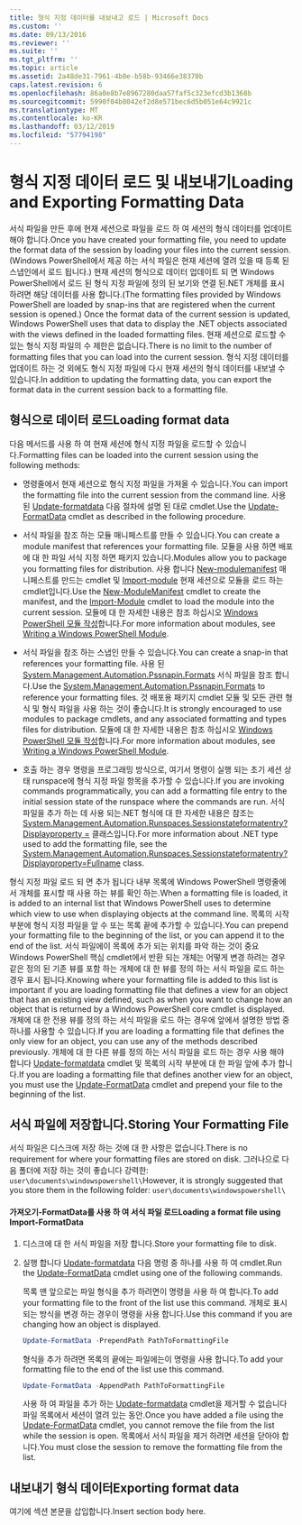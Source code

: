 ```yaml
---
title: 형식 지정 데이터를 내보내고 로드 | Microsoft Docs
ms.custom: ''
ms.date: 09/13/2016
ms.reviewer: ''
ms.suite: ''
ms.tgt_pltfrm: ''
ms.topic: article
ms.assetid: 2a48de31-7961-4b0e-b58b-93466e38370b
caps.latest.revision: 6
ms.openlocfilehash: 86a0e8b7e8967280daa57faf5c323efcd3b1368b
ms.sourcegitcommit: 5990f04b8042ef2d8e571bec6d5b051e64c9921c
ms.translationtype: MT
ms.contentlocale: ko-KR
ms.lasthandoff: 03/12/2019
ms.locfileid: "57794198"
---
```

# <a name="loading-and-exporting-formatting-data"></a><span data-ttu-id="428f0-102">형식 지정 데이터 로드 및 내보내기</span><span class="sxs-lookup"><span data-stu-id="428f0-102">Loading and Exporting Formatting Data</span></span>

<span data-ttu-id="428f0-103">서식 파일을 만든 후에 현재 세션으로 파일을 로드 하 여 세션의 형식 데이터를 업데이트 해야 합니다.</span><span class="sxs-lookup"><span data-stu-id="428f0-103">Once you have created your formatting file, you need to update the format data of the session by loading your files into the current session.</span></span> <span data-ttu-id="428f0-104">(Windows PowerShell에서 제공 하는 서식 파일은 현재 세션에 열려 있을 때 등록 된 스냅인에서 로드 됩니다.) 현재 세션의 형식으로 데이터 업데이트 되 면 Windows PowerShell에서 로드 된 형식 지정 파일에 정의 된 보기와 연결 된.NET 개체를 표시 하려면 해당 데이터를 사용 합니다.</span><span class="sxs-lookup"><span data-stu-id="428f0-104">(The formatting files provided by Windows PowerShell are loaded by snap-ins that are registered when the current session is opened.) Once the format data of the current session is updated, Windows PowerShell uses that data to display the .NET objects associated with the views defined in the loaded formatting files.</span></span> <span data-ttu-id="428f0-105">현재 세션으로 로드할 수 있는 형식 지정 파일의 수 제한은 없습니다.</span><span class="sxs-lookup"><span data-stu-id="428f0-105">There is no limit to the number of formatting files that you can load into the current session.</span></span> <span data-ttu-id="428f0-106">형식 지정 데이터를 업데이트 하는 것 외에도 형식 지정 파일에 다시 현재 세션의 형식 데이터를 내보낼 수 있습니다.</span><span class="sxs-lookup"><span data-stu-id="428f0-106">In addition to updating the formatting data, you can export the format data in the current session back to a formatting file.</span></span>

## <a name="loading-format-data"></a><span data-ttu-id="428f0-107">형식으로 데이터 로드</span><span class="sxs-lookup"><span data-stu-id="428f0-107">Loading format data</span></span>

<span data-ttu-id="428f0-108">다음 메서드를 사용 하 여 현재 세션에 형식 지정 파일을 로드할 수 있습니다.</span><span class="sxs-lookup"><span data-stu-id="428f0-108">Formatting files can be loaded into the current session using the following methods:</span></span>

- <span data-ttu-id="428f0-109">명령줄에서 현재 세션으로 형식 지정 파일을 가져올 수 있습니다.</span><span class="sxs-lookup"><span data-stu-id="428f0-109">You can import the formatting file into the current session from the command line.</span></span> <span data-ttu-id="428f0-110">사용 된 [Update-formatdata](/powershell/module/Microsoft.PowerShell.Utility/Update-FormatData) 다음 절차에 설명 된 대로 cmdlet.</span><span class="sxs-lookup"><span data-stu-id="428f0-110">Use the [Update-FormatData](/powershell/module/Microsoft.PowerShell.Utility/Update-FormatData) cmdlet as described in the following procedure.</span></span>

- <span data-ttu-id="428f0-111">서식 파일을 참조 하는 모듈 매니페스트를 만들 수 있습니다.</span><span class="sxs-lookup"><span data-stu-id="428f0-111">You can create a module manifest that references your formatting file.</span></span> <span data-ttu-id="428f0-112">모듈을 사용 하면 배포에 대 한 파일 서식 지정 하면 패키지 있습니다.</span><span class="sxs-lookup"><span data-stu-id="428f0-112">Modules allow you to package you formatting files for distribution.</span></span> <span data-ttu-id="428f0-113">사용 합니다 [New-modulemanifest](/powershell/module/Microsoft.PowerShell.Core/New-ModuleManifest) 매니페스트를 만드는 cmdlet 및 [Import-module](/powershell/module/Microsoft.PowerShell.Core/Import-Module) 현재 세션으로 모듈을 로드 하는 cmdlet입니다.</span><span class="sxs-lookup"><span data-stu-id="428f0-113">Use the [New-ModuleManifest](/powershell/module/Microsoft.PowerShell.Core/New-ModuleManifest) cmdlet to create the manifest, and the [Import-Module](/powershell/module/Microsoft.PowerShell.Core/Import-Module) cmdlet to load the module into the current session.</span></span> <span data-ttu-id="428f0-114">모듈에 대 한 자세한 내용은 참조 하십시오 [Windows PowerShell 모듈 작성](../module/writing-a-windows-powershell-module.md)합니다.</span><span class="sxs-lookup"><span data-stu-id="428f0-114">For more information about modules, see [Writing a Windows PowerShell Module](../module/writing-a-windows-powershell-module.md).</span></span>

- <span data-ttu-id="428f0-115">서식 파일을 참조 하는 스냅인 만들 수 있습니다.</span><span class="sxs-lookup"><span data-stu-id="428f0-115">You can create a snap-in that references your formatting file.</span></span> <span data-ttu-id="428f0-116">사용 된 [System.Management.Automation.Pssnapin.Formats](/dotnet/api/System.Management.Automation.PSSnapIn.Formats) 서식 파일을 참조 합니다.</span><span class="sxs-lookup"><span data-stu-id="428f0-116">Use the [System.Management.Automation.Pssnapin.Formats](/dotnet/api/System.Management.Automation.PSSnapIn.Formats) to reference your formatting files.</span></span> <span data-ttu-id="428f0-117">것 배포용 패키지 cmdlet 모듈 및 모든 관련 형식 및 형식 파일을 사용 하는 것이 좋습니다.</span><span class="sxs-lookup"><span data-stu-id="428f0-117">It is strongly encouraged to use modules to package cmdlets, and any associated formatting and types files for distribution.</span></span> <span data-ttu-id="428f0-118">모듈에 대 한 자세한 내용은 참조 하십시오 [Windows PowerShell 모듈 작성](../module/writing-a-windows-powershell-module.md)합니다.</span><span class="sxs-lookup"><span data-stu-id="428f0-118">For more information about modules, see [Writing a Windows PowerShell Module](../module/writing-a-windows-powershell-module.md).</span></span>

- <span data-ttu-id="428f0-119">호출 하는 경우 명령을 프로그래밍 방식으로, 여기서 명령이 실행 되는 초기 세션 상태 runspace에 형식 지정 파일 항목을 추가할 수 있습니다.</span><span class="sxs-lookup"><span data-stu-id="428f0-119">If you are invoking commands programmatically, you can add a formatting file entry to the initial session state of the runspace where the commands are run.</span></span> <span data-ttu-id="428f0-120">서식 파일을 추가 하는 데 사용 되는.NET 형식에 대 한 자세한 내용은 참조는 [System.Management.Automation.Runspaces.Sessionstateformatentry? Displayproperty =](/dotnet/api/System.Management.Automation.Runspaces.SessionStateFormatEntry) 클래스입니다.</span><span class="sxs-lookup"><span data-stu-id="428f0-120">For more information about .NET type used to add the formatting file, see the [System.Management.Automation.Runspaces.Sessionstateformatentry?Displayproperty=Fullname](/dotnet/api/System.Management.Automation.Runspaces.SessionStateFormatEntry) class.</span></span>

<span data-ttu-id="428f0-121">형식 지정 파일 로드 되 면 추가 됩니다 내부 목록에 Windows PowerShell 명령줄에서 개체를 표시할 때 사용 하는 뷰를 확인 하는.</span><span class="sxs-lookup"><span data-stu-id="428f0-121">When a formatting file is loaded, it is added to an internal list that Windows PowerShell uses to determine which view to use when displaying objects at the command line.</span></span> <span data-ttu-id="428f0-122">목록의 시작 부분에 형식 지정 파일을 앞 수 또는 목록 끝에 추가할 수 있습니다.</span><span class="sxs-lookup"><span data-stu-id="428f0-122">You can prepend your formatting file to the beginning of the list, or you can append it to the end of the list.</span></span> <span data-ttu-id="428f0-123">서식 파일에이 목록에 추가 되는 위치를 파악 하는 것이 중요 Windows PowerShell 핵심 cmdlet에서 반환 되는 개체는 어떻게 변경 하려는 경우 같은 정의 된 기존 뷰를 포함 하는 개체에 대 한 뷰를 정의 하는 서식 파일을 로드 하는 경우  표시 됩니다.</span><span class="sxs-lookup"><span data-stu-id="428f0-123">Knowing where your formatting file is added to this list is important if you are loading formatting file that defines a view for an object that has an existing view defined, such as when you want to change how an object that is returned by a Windows PowerShell core cmdlet is displayed.</span></span> <span data-ttu-id="428f0-124">개체에 대 한 전용 뷰를 정의 하는 서식 파일을 로드 하는 경우에 앞에서 설명한 방법 중 하나를 사용할 수 있습니다.</span><span class="sxs-lookup"><span data-stu-id="428f0-124">If you are loading a formatting file that defines the only view for an object, you can use any of the methods described previously.</span></span>  <span data-ttu-id="428f0-125">개체에 대 한 다른 뷰를 정의 하는 서식 파일을 로드 하는 경우 사용 해야 합니다 [Update-formatdata](/powershell/module/Microsoft.PowerShell.Utility/Update-FormatData) cmdlet 및 목록의 시작 부분에 대 한 파일 앞에 추가 합니다.</span><span class="sxs-lookup"><span data-stu-id="428f0-125">If you are loading a formatting file that defines another view for an object, you must use the [Update-FormatData](/powershell/module/Microsoft.PowerShell.Utility/Update-FormatData) cmdlet and prepend your file to the beginning of the list.</span></span>

## <a name="storing-your-formatting-file"></a><span data-ttu-id="428f0-126">서식 파일에 저장합니다.</span><span class="sxs-lookup"><span data-stu-id="428f0-126">Storing Your Formatting File</span></span>

<span data-ttu-id="428f0-127">서식 파일은 디스크에 저장 하는 것에 대 한 사항은 없습니다.</span><span class="sxs-lookup"><span data-stu-id="428f0-127">There is no requirement for where your formatting files are stored on disk.</span></span> <span data-ttu-id="428f0-128">그러나으로 다음 폴더에 저장 하는 것이 좋습니다 강력한: `user\documents\windowspowershell\`</span><span class="sxs-lookup"><span data-stu-id="428f0-128">However, it is strongly suggested that you store them in the following folder: `user\documents\windowspowershell\`</span></span>

#### <a name="loading-a-format-file-using-import-formatdata"></a><span data-ttu-id="428f0-129">가져오기-FormatData를 사용 하 여 서식 파일 로드</span><span class="sxs-lookup"><span data-stu-id="428f0-129">Loading a format file using Import-FormatData</span></span>

1. <span data-ttu-id="428f0-130">디스크에 대 한 서식 파일을 저장 합니다.</span><span class="sxs-lookup"><span data-stu-id="428f0-130">Store your formatting file to disk.</span></span>

2. <span data-ttu-id="428f0-131">실행 합니다 [Update-formatdata](/powershell/module/Microsoft.PowerShell.Utility/Update-FormatData) 다음 명령 중 하나를 사용 하 여 cmdlet.</span><span class="sxs-lookup"><span data-stu-id="428f0-131">Run the [Update-FormatData](/powershell/module/Microsoft.PowerShell.Utility/Update-FormatData) cmdlet using one of the following commands.</span></span>

   <span data-ttu-id="428f0-132">목록 맨 앞으로는 파일 형식을 추가 하려면이 명령을 사용 하 여 합니다.</span><span class="sxs-lookup"><span data-stu-id="428f0-132">To add your formatting file to the front of the list use this command.</span></span> <span data-ttu-id="428f0-133">개체로 표시 되는 방식을 변경 하는 경우이 명령을 사용 합니다.</span><span class="sxs-lookup"><span data-stu-id="428f0-133">Use this command if you are changing how an object is displayed.</span></span>

   ```powershell
   Update-FormatData -PrependPath PathToFormattingFile
   ```

   <span data-ttu-id="428f0-134">형식을 추가 하려면 목록의 끝에는 파일에는이 명령을 사용 합니다.</span><span class="sxs-lookup"><span data-stu-id="428f0-134">To add your formatting file to the end of the list use this command.</span></span>

   ```powershell
   Update-FormatData -AppendPath PathToFormattingFile
   ```

   <span data-ttu-id="428f0-135">사용 하 여 파일을 추가 하는 [Update-formatdata](/powershell/module/Microsoft.PowerShell.Utility/Update-FormatData) cmdlet을 제거할 수 없습니다 파일 목록에서 세션이 열려 있는 동안.</span><span class="sxs-lookup"><span data-stu-id="428f0-135">Once you have added a file using the [Update-FormatData](/powershell/module/Microsoft.PowerShell.Utility/Update-FormatData) cmdlet, you cannot remove the file from the list while the session is open.</span></span> <span data-ttu-id="428f0-136">목록에서 서식 파일을 제거 하려면 세션을 닫아야 합니다.</span><span class="sxs-lookup"><span data-stu-id="428f0-136">You must close the session to remove the formatting file from the list.</span></span>

## <a name="exporting-format-data"></a><span data-ttu-id="428f0-137">내보내기 형식 데이터</span><span class="sxs-lookup"><span data-stu-id="428f0-137">Exporting format data</span></span>

<span data-ttu-id="428f0-138">여기에 섹션 본문을 삽입합니다.</span><span class="sxs-lookup"><span data-stu-id="428f0-138">Insert section body here.</span></span>
